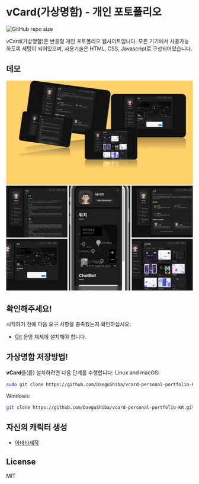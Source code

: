 # vCard(가상명함) - 개인 포토폴리오

![GitHub repo size](https://img.shields.io/github/repo-size/DaeguShiba/vcard-personal-portfolio-KR)


vCard(가상명함)은 반응형 개인 포토폴리오 웹사이트입니다. 모든 기기에서 사용가능 하도록 세팅이 되어있으며, 사용기술은 HTML, CSS, Javascript로 구성되어있습니다.

## 데모

![vCard Desktop Demo](./website-demo-image/데스크탑.PNG "Desktop Demo")
![vCard Mobile Demo](./website-demo-image/모든화면.PNG "Mobile Demo")

## 확인해주세요!

시작하기 전에 다음 요구 사항을 충족했는지 확인하십시오:

* [Git](https://git-scm.com/downloads "Download Git") 운영 체제에 설치해야 합니다.

## 가상명함 저장방법!

**vCard**을(를) 설치하려면 다음 단계를 수행합니다:
Linux and macOS:

```bash
sudo git clone https://github.com/DaeguShiba/vcard-personal-portfolio-KR.git
```

Windows:

```bash
git clone https://github.com/DaeguShiba/vcard-personal-portfolio-KR.git
```
## 자신의 캐릭터 생성
* [아바타제작](https://peeps.ui8.net/ "캐릭터를 생성!")



## License

MIT
